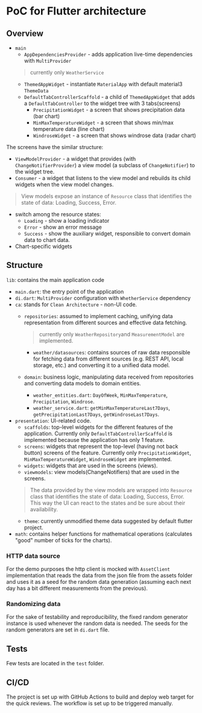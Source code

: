 # PoC for Flutter architecture

## Overview

- `main`
    - `AppDependenciesProvider` - adds application live-time dependencies with `MultiProvider`
  > currently only `WeatherService`
    - `ThemedAppWidget` - instantiate `MaterialApp` with default material3 `ThemeData`
    - `DefaultTabControllerScaffold` - a child of `ThemedAppWidget` that adds a `DefaultTabController` to
      the widget tree with 3 tabs(screens)
        - `PrecipitationWidget` - a screen that shows precipitation data (bar chart)
        - `MinMaxTemperatureWidget` - a screen that shows min/max temperature data (line chart)
        - `WindroseWidget`  - a screen that shows windrose data (radar chart)

The screens have the similar structure:

- `ViewModelProvider` - a widget that provides (with `ChangeNotifierProvider`) a view model (a subclass of
  `ChangeNotifier`) to the widget tree.
- `Consumer` - a widget that listens to the view model and rebuilds its child widgets when the view model changes.

> View models expose an instance of `Resource` class that identifies the state of data: Loading, Success, Error.

- switch among the resource states:
    - `Loading` - show a loading indicator
    - `Error` - show an error message
    - `Success` - show the auxiliary widget, responsible to convert domain data to chart data.
- Chart-specific widgets

## Structure

`lib`: contains the main application code

- `main.dart`: the entry point of the application
- `di.dart`: `MultiProvider` configuration with `WhetherService` dependency
- `ca`: stands for `Clean Architecture` - non-UI code.
    - `repositories`: assumed to implement caching, unifying data representation from different sources and effective
      data fetching.
      > currently only `WeatherRepository`and `MeasurementModel` are implemented.
        - `weather/datasources`: contains sources of raw data responsible for fetching data from
          different sources (e.g. REST API, local storage, etc.) and converting it to a unified data model.

    - `domain`: business logic, manipulating data received from repositories and converting data models to domain
      entities.
        - `weather_entities.dart`: `DayOfWeek`, `MinMaxTemperature`, `Precipitation`, `Windrose`.
        - `weather_service.dart`: `getMinMaxTemperatureLast7Days`, `getPrecipitationLast7Days`, `getWindroseLast7Days`.
- `presentation`: UI-related code.
    - `scaffolds`: top-level widgets for the different features of the application. Currently only
      `DefaultTabControllerScaffold` is implemented because the application has only 1 feature.
    - `screens`: widgets that represent the top-level (having not back button) screens of the feature. Currently only
      `PrecipitationWidget`, `MinMaxTemperatureWidget`, `WindroseWidget` are implemented.
    - `widgets`: widgets that are used in the screens (views).
    - `viewmodels`: view models(ChangeNotifiers) that are used in the screens.
  > The data provided by the view models are wrapped into `Resource` class that identifies the state of
  data: Loading, Success, Error. This way the UI can react to the states and be sure about their availability.
    - `theme`: currently unmodified theme data suggested by default flutter project.
- `math`: contains helper functions for mathematical operations (calculates "good" number of ticks for the charts).

### HTTP data source

For the demo purposes the http client is mocked with `AssetClient` implementation that reads the data from the json
file from the assets folder and uses it as a seed for the random data generation (assuming each next day has a bit
different measurements from the previous).

### Randomizing data

For the sake of testability and reproducibility, the fixed random generator instance is used whenever the random data
is needed. The seeds for the random generators are set in `di.dart` file.

## Tests

Few tests are located in the `test` folder.

## CI/CD

The project is set up with GitHub Actions to build and deploy web target for the quick reviews.
The workflow is set up to be triggered manually.


